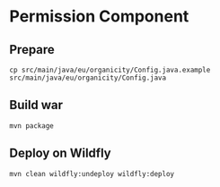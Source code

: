 # Permission Component

## Prepare

```
cp src/main/java/eu/organicity/Config.java.example src/main/java/eu/organicity/Config.java
```

## Build war

```
mvn package
```

## Deploy on Wildfly

```
mvn clean wildfly:undeploy wildfly:deploy
```

